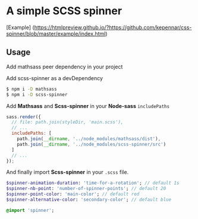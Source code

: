 # A simple SCSS spinner
[Example] (https://htmlpreview.github.io/?https://github.com/kepennar/css-spinner/blob/master/example/index.html)


## Usage

Add mathsass peer dependency in your project

Add scss-spinner as a devDependency
```sh
$ npm i -D mathsass
$ npm i -D scss-spinner
```

Add **Mathsass** and **Scss-spinner** in your **Node-sass** `includePaths`

```js
sass.render({
  // file: path.join(styleDir, 'main.scss'),
  // ...
  includePaths: [
    path.join(__dirname, '../node_modules/mathsass/dist'),
    path.join(__dirname, '../node_modules/scss-spinner/src')
  ]
  // ...
});
```


And finally import **Scss-spinner** in your `.scss` file.
```sass
$spinner-animation-duration: 'time-for-a-rotation'; // default 1s
$spinner-nb-point: 'number-of-spinner-points'; // default 20
$spinner-point-color: 'main-color'; // default red
$spinner-alternative-color: 'secondary-color'; // default blue

@import 'spinner';

```
